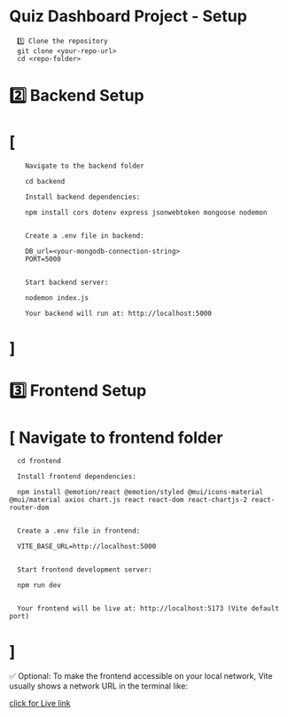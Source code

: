 # Quiz Dashboard Project - Setup
      1️⃣ Clone the repository
      git clone <your-repo-url>
      cd <repo-folder>

# 2️⃣ Backend Setup

  # [
        Navigate to the backend folder
      
        cd backend
        
        Install backend dependencies:
        
        npm install cors dotenv express jsonwebtoken mongoose nodemon
        
        
        Create a .env file in backend:
        
        DB_url=<your-mongodb-connection-string>
        PORT=5000
      
      
        Start backend server:
        
        nodemon index.js
      
        Your backend will run at: http://localhost:5000
  # ]

# 3️⃣ Frontend Setup

 # [ Navigate to frontend folder 

      cd frontend
      
      Install frontend dependencies:
      
      npm install @emotion/react @emotion/styled @mui/icons-material @mui/material axios chart.js react react-dom react-chartjs-2 react-router-dom
      
      
      Create a .env file in frontend:
      
      VITE_BASE_URL=http://localhost:5000
      
      
      Start frontend development server:
      
      npm run dev
      
      
      Your frontend will be live at: http://localhost:5173 (Vite default port)
# ]      
      

✅ Optional: To make the frontend accessible on your local network, Vite usually shows a network URL in the terminal like:

[click for Live link](https://studentquizs.netlify.app/)



